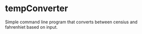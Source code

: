# tempConverter

Simple command line program that converts between censius and fahrenhiet based on input.

